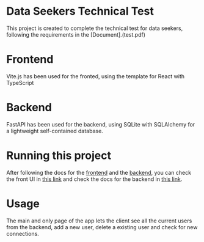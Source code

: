 # Data Seekers Technical Test

This project is created to complete the technical test for data seekers, following the requirements in the [Document].(test.pdf)

# Frontend

Vite.js has been used for the fronted, using the template for React with TypeScript

# Backend

FastAPI has been used for the backend, using SQLite with SQLAlchemy for a lightweight self-contained database.

# Running this project

After following the docs for the [frontend](./frontend/README.md) and the [backend](./backend/README.md), you can check the front UI in [this link](http://127.0.0.1:5173/) and check the docs for the backend in [this link](http://127.0.0.1:8000/docs).

# Usage

The main and only page of the app lets the client see all the current users from the backend, add a new user, delete a existing user and check for new connections.
